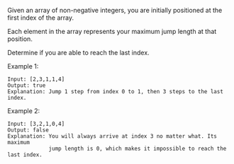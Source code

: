 Given an array of non-negative integers, you are initially positioned at the first index of the array.

Each element in the array represents your maximum jump length at that position.

Determine if you are able to reach the last index.

Example 1:

    Input: [2,3,1,1,4]
    Output: true
    Explanation: Jump 1 step from index 0 to 1, then 3 steps to the last index.
Example 2:

    Input: [3,2,1,0,4]
    Output: false
    Explanation: You will always arrive at index 3 no matter what. Its maximum
                 jump length is 0, which makes it impossible to reach the last index.